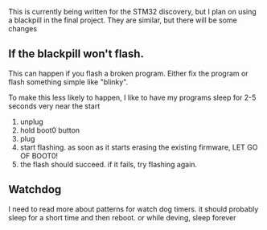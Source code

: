 This is currently being written for the STM32 discovery, but I plan on using a blackpill in the final project. They are similar, but there will be some changes

## If the blackpill won't flash.

This can happen if you flash a broken program. Either fix the program or flash something simple like "blinky".

To make this less likely to happen, I like to have my programs sleep for 2-5 seconds very near the start

1. unplug
2. hold boot0 button
3. plug
3. start flashing. as soon as it starts erasing the existing firmware, LET GO OF BOOT0!
4. the flash should succeed. if it fails, try flashing again.

## Watchdog

I need to read more about patterns for watch dog timers. it should probably sleep for a short time and then reboot. or while deving, sleep forever
